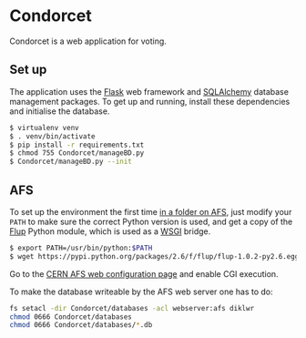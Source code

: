Condorcet
=========

Condorcet is a web application for voting.

Set up
------

The application uses the [Flask](http://flask.pocoo.org/) web framework and [SQLAlchemy](http://www.sqlalchemy.org/) database management packages.
To get up and running, install these dependencies and initialise the database.

```bash
$ virtualenv venv
$ . venv/bin/activate
$ pip install -r requirements.txt
$ chmod 755 Condorcet/manageBD.py
$ Condorcet/manageBD.py --init
```

AFS
---

To set up the environment the first time [in a folder on AFS](https://espace2013.cern.ch/webservices-help/websitemanagement/ManagingWebsitesAtCERN/Pages/WebsitecreationandmanagementatCERN.aspx), just modify your `PATH` to make sure the correct Python version is used, and get a copy of the [Flup](http://www.saddi.com/software/flup/) Python module, which is used as a [WSGI](http://en.wikipedia.org/wiki/Web_Server_Gateway_Interface) bridge.

```bash
$ export PATH=/usr/bin/python:$PATH
$ wget https://pypi.python.org/packages/2.6/f/flup/flup-1.0.2-py2.6.egg
```

Go to the [CERN AFS web configuration page](https://webservices.web.cern.ch/webservices/Tools/SiteConfiguration/) and enable CGI execution.

To make the database writeable by the AFS web server one has to do:

```bash
fs setacl -dir Condorcet/databases -acl webserver:afs diklwr
chmod 0666 Condorcet/databases
chmod 0666 Condorcet/databases/*.db
```
